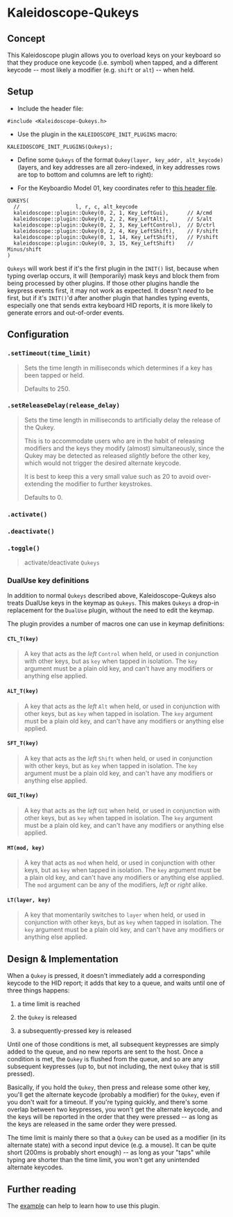 # Kaleidoscope-Qukeys

## Concept

This Kaleidoscope plugin allows you to overload keys on your keyboard so that they produce
one keycode (i.e. symbol) when tapped, and a different keycode -- most likely a modifier
(e.g. `shift` or `alt`) -- when held.


## Setup

- Include the header file:
```
#include <Kaleidoscope-Qukeys.h>
```
- Use the plugin in the `KALEIDOSCOPE_INIT_PLUGINS` macro:
```
KALEIDOSCOPE_INIT_PLUGINS(Qukeys);
```

- Define some `Qukeys` of the format `Qukey(layer, key_addr, alt_keycode)`
  (layers, and key addresses are all zero-indexed, in key addresses rows are top to bottom and
  columns are left to right):

- For the Keyboardio Model 01, key coordinates refer to [this header
  file](https://github.com/keyboardio/Kaleidoscope-Hardware-Model01/blob/f469015346535cb864a340bf8eb317d268943248/src/Kaleidoscope-Hardware-Model01.h#L267-L279).

```
QUKEYS(
  //                  l, r, c, alt_keycode
  kaleidoscope::plugin::Qukey(0, 2, 1, Key_LeftGui),      // A/cmd
  kaleidoscope::plugin::Qukey(0, 2, 2, Key_LeftAlt),      // S/alt
  kaleidoscope::plugin::Qukey(0, 2, 3, Key_LeftControl),  // D/ctrl
  kaleidoscope::plugin::Qukey(0, 2, 4, Key_LeftShift),    // F/shift
  kaleidoscope::plugin::Qukey(0, 1, 14, Key_LeftShift),   // P/shift
  kaleidoscope::plugin::Qukey(0, 3, 15, Key_LeftShift)    // Minus/shift
)
```

`Qukeys` will work best if it's the first plugin in the `INIT()` list, because when typing
overlap occurs, it will (temporarily) mask keys and block them from being processed by
other plugins. If those other plugins handle the keypress events first, it may not work as
expected. It doesn't _need_ to be first, but if it's `INIT()`'d after another plugin that
handles typing events, especially one that sends extra keyboard HID reports, it is more
likely to generate errors and out-of-order events.


## Configuration

### `.setTimeout(time_limit)`

> Sets the time length in milliseconds which determines if a key has been tapped or held.
>
> Defaults to 250.

### `.setReleaseDelay(release_delay)`

> Sets the time length in milliseconds to artificially delay the release of the Qukey.
>
> This is to accommodate users who are in the habit of releasing modifiers and the keys
> they modify (almost) simultaneously, since the Qukey may be detected as released
> *slightly* before the other key, which would not trigger the desired alternate keycode.
>
> It is best to keep this a very small value such as 20 to avoid over-extending the
> modifier to further keystrokes.
>
> Defaults to 0.

### `.activate()`
### `.deactivate()`
### `.toggle()`

> activate/deactivate `Qukeys`

### DualUse key definitions

In addition to normal `Qukeys` described above, Kaleidoscope-Qukeys also treats
DualUse keys in the keymap as `Qukeys`. This makes `Qukeys` a drop-in replacement
for the `DualUse` plugin, without the need to edit the keymap.

The plugin provides a number of macros one can use in keymap definitions:

#### `CTL_T(key)`

> A key that acts as the *left* `Control` when held, or used in conjunction with
> other keys, but as `key` when tapped in isolation. The `key` argument must be
> a plain old key, and can't have any modifiers or anything else applied.

#### `ALT_T(key)`

> A key that acts as the *left* `Alt` when held, or used in conjunction with
> other keys, but as `key` when tapped in isolation. The `key` argument must be
> a plain old key, and can't have any modifiers or anything else applied.

#### `SFT_T(key)`

> A key that acts as the *left* `Shift` when held, or used in conjunction with
> other keys, but as `key` when tapped in isolation. The `key` argument must be
> a plain old key, and can't have any modifiers or anything else applied.

#### `GUI_T(key)`

> A key that acts as the *left* `GUI` when held, or used in conjunction with
> other keys, but as `key` when tapped in isolation. The `key` argument must be
> a plain old key, and can't have any modifiers or anything else applied.

#### `MT(mod, key)`

> A key that acts as `mod` when held, or used in conjunction with other keys,
> but as `key` when tapped in isolation. The `key` argument must be a plain old
> key, and can't have any modifiers or anything else applied. The `mod` argument
> can be any of the modifiers, *left* or *right* alike.

#### `LT(layer, key)`

> A key that momentarily switches to `layer` when held, or used in conjunction
> with other keys, but as `key` when tapped in isolation. The `key` argument
> must be a plain old key, and can't have any modifiers or anything else
> applied.

## Design & Implementation

When a `Qukey` is pressed, it doesn't immediately add a corresponding keycode to the HID
report; it adds that key to a queue, and waits until one of three things happens:

1. a time limit is reached

2. the `Qukey` is released

3. a subsequently-pressed key is released

Until one of those conditions is met, all subsequent keypresses are simply added to the
queue, and no new reports are sent to the host. Once a condition is met, the `Qukey` is
flushed from the queue, and so are any subsequent keypresses (up to, but not including,
the next `Qukey` that is still pressed).

Basically, if you hold the `Qukey`, then press and release some other key, you'll get the
alternate keycode (probably a modifier) for the `Qukey`, even if you don't wait for a
timeout. If you're typing quickly, and there's some overlap between two keypresses, you
won't get the alternate keycode, and the keys will be reported in the order that they were
pressed -- as long as the keys are released in the same order they were pressed.

The time limit is mainly there so that a `Qukey` can be used as a modifier (in its
alternate state) with a second input device (e.g. a mouse). It can be quite short (200ms
is probably short enough) -- as long as your "taps" while typing are shorter than the time
limit, you won't get any unintended alternate keycodes.

## Further reading

The [example][plugin:example] can help to learn how to use this plugin.

 [plugin:example]: ../../examples/Keystrokes/Qukeys/Qukeys.ino

